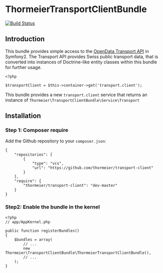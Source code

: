 ThormeierTransportClientBundle
==============================

[![Build Status](https://travis-ci.org/thormeier/transport-client.png?branch=master)](https://travis-ci.org/thormeier/transport-client)

## Introduction

This bundle provides simple access to the [OpenData Transport API](http://transport.opendata.ch/) in Symfony2. The Transport API provides Swiss public transport data, that is converted into instances of Doctrine-like entity classes within this bundle for further usage.

    <?php
    
    $transportClient = $this->container->get('transport.client');

This bundle provides a new `transport.client` service that returns an instance of `Thormeier\TransportClientBundle\Service\Transport`

## Installation

### Step 1: Composer require

Add the Github repository to your `composer.json`:

    {
        "repositories": [
            {
                "type": "vcs",
                "url": "https://github.com/thormeier/transport-client"
            }
        ],
        "require": {
            "thormeier/transport-client": "dev-master"
        }
    }

### Step2: Enable the bundle in the kernel


    <?php
    // app/AppKernel.php

    public function registerBundles()
    {
        $bundles = array(
            // ...
            new Thormeier\TransportClientBundle\ThormeierTransportClientBundle(),
            // ...
        );
    }